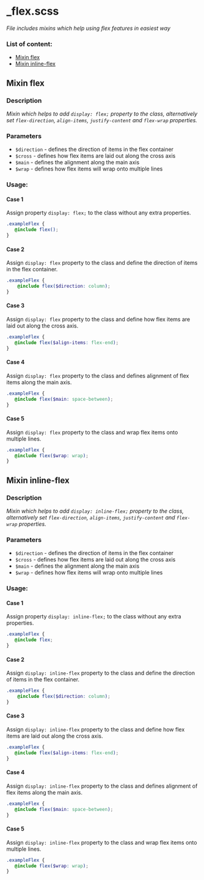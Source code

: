 # _flex.scss
_File includes mixins which help using flex features in easiest way_

### List of content:

- [Mixin flex](#mixin-flex)
- [Mixin inline-flex](#mixin-inline-flex)


## Mixin flex

### Description
_Mixin which helps to add `display: flex;` property to the class, 
alternatively set `flex-direction`, `align-items`, `justify-content` and `flex-wrap` properties._

### Parameters
- `$direction` - defines the direction of items in the flex container
- `$cross` - defines how flex items are laid out along the cross axis
- `$main` - defines the alignment along the main axis
- `$wrap` - defines how flex items will wrap onto multiple lines

### Usage: 

#### Case 1
Assign property `display: flex;` to the class without any extra properties.

```scss
.exampleFlex {
   @include flex();
}
```

#### Case 2
Assign `display: flex` property to the class and define the direction of items in the flex container.

```scss
.exampleFlex {
    @include flex($direction: column);
}
```

#### Case 3
Assign `display: flex` property to the class and define how flex items are laid out along the cross axis.

```scss
.exampleFlex {
   @include flex($align-items: flex-end);
}
```

#### Case 4
Assign `display: flex` property to the class and defines alignment of flex items along the main axis.

```scss
.exampleFlex {
   @include flex($main: space-between);
}
```

#### Case 5
Assign `display: flex` property to the class and wrap flex items onto multiple lines.

```scss
.exampleFlex {
   @include flex($wrap: wrap);
}
```



## Mixin inline-flex

### Description
_Mixin which helps to add `display: inline-flex;` property to the class, 
alternatively set `flex-direction`, `align-items`, `justify-content` and `flex-wrap` properties._

### Parameters
- `$direction` - defines the direction of items in the flex container
- `$cross` - defines how flex items are laid out along the cross axis
- `$main` - defines the alignment along the main axis
- `$wrap` - defines how flex items will wrap onto multiple lines

### Usage: 

#### Case 1
Assign property `display: inline-flex;` to the class without any extra properties.

```scss
.exampleFlex {
   @include flex;
}
```

#### Case 2
Assign `display: inline-flex` property to the class and define the direction of items in the flex container.

```scss
.exampleFlex {
    @include flex($direction: column);
}
```

#### Case 3
Assign `display: inline-flex` property to the class and define how flex items are laid out along the cross axis.

```scss
.exampleFlex {
   @include flex($align-items: flex-end);
}
```

#### Case 4
Assign `display: inline-flex` property to the class and defines alignment of flex items along the main axis.

```scss
.exampleFlex {
   @include flex($main: space-between);
}
```

#### Case 5
Assign `display: inline-flex` property to the class and wrap flex items onto multiple lines.

```scss
.exampleFlex {
   @include flex($wrap: wrap);
}
```